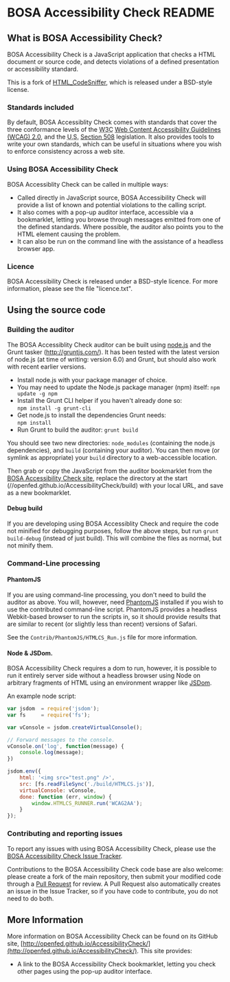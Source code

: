 # BOSA Accessibility Check README

## What is BOSA Accessibility Check?

BOSA Accessibility Check is a JavaScript application that checks a HTML document
or source code, and detects violations of a defined presentation or accessibility
standard.

This is a fork of [HTML_CodeSniffer](https://github.com/squizlabs/HTML_CodeSniffer), which is released under a BSD-style license.

### Standards included

By default, BOSA Accessiblity Check comes with standards that cover the three conformance
levels of the <abbr title="World Wide Web Consortium">W3C</abbr> [Web Content Accessibility Guidelines (WCAG) 2.0](http://www.w3.org/TR/WCAG20),
and the <abbr title="United States of America">U.S.</abbr> [Section 508](http://section508.gov/index.cfm?fuseAction=stdsdoc) legislation.
It also provides tools to write your own standards, which can be useful in situations
where you wish to enforce consistency across a web site.

### Using BOSA Accessibility Check

BOSA Accessiblity Check can be called in multiple ways:
* Called directly in JavaScript source, BOSA Accessibility Check will provide a list of known
  and potential violations to the calling script.
* It also comes with a pop-up auditor interface, accessible via a bookmarklet,
  letting you browse through messages emitted from one of the defined standards. 
  Where possible, the auditor also points you to the HTML element causing the problem.
* It can also be run on the command line with the assistance of a headless browser app.

### Licence

BOSA Accessibility Check is released under a BSD-style licence. For more information,
please see the file "licence.txt".

## Using the source code

### Building the auditor

The BOSA Accessiblity Check auditor can be built using [node.js](https://nodejs.org/) and the Grunt
tasker (http://gruntjs.com/). It has been tested with the latest version of node.js
(at time of writing: version 6.0) and Grunt, but should also work with recent
earlier versions. 

* Install node.js with your package manager of choice.
* You may need to update the Node.js package manager (npm) itself: 
  <code>npm update -g npm</code>
* Install the Grunt CLI helper if you haven't already done so:  
  <code>npm install -g grunt-cli</code>
* Get node.js to install the dependencies Grunt needs:  
  <code>npm install</code>
* Run Grunt to build the auditor:
  <code>grunt build</code>
  
You should see two new directories: <code>node_modules</code> (containing the node.js
dependencies), and <code>build</code> (containing your auditor). You can then move
(or symlink as appropriate) your <code>build</code> directory to a web-accessible
location.

Then grab or copy the JavaScript from the auditor bookmarklet from the [BOSA Accessibility Check site](https://openfed.github.io/AccessibilityCheck),
replace the directory at the start (//openfed.github.io/AccessibilityCheck/build) with your local URL, and save as a new bookmarklet.

#### Debug build

If you are developing using BOSA Accessiblity Check and require the code not minified for
debugging purposes, follow the above steps, but run <code>grunt build-debug</code>
(instead of just build). This will combine the files as normal, but not minify them.
  
### Command-Line processing

#### PhantomJS

If you are using command-line processing, you don't need to build the auditor as above.
You will, however, need [PhantomJS](http://www.phantomjs.org/) installed if you wish to
use the contributed command-line script. PhantomJS provides a headless Webkit-based
browser to run the scripts in, so it should provide results that are similar to 
recent (or slightly less than recent) versions of Safari.

See the <code>Contrib/PhantomJS/HTMLCS_Run.js</code> file for more information.

#### Node & JSDom.

BOSA Accessibility Check requires a dom to run, however, it is possible to run it entirely
server side without a headless browser using Node on arbitrary fragments of HTML using
an environment wrapper like [JSDom](https://github.com/tmpvar/jsdom).

An example node script:
```javascript
var jsdom  = require('jsdom');
var fs     = require('fs');

var vConsole = jsdom.createVirtualConsole();

// Forward messages to the console.
vConsole.on('log', function(message) {
    console.log(message);
})

jsdom.env({
    html: '<img src="test.png" />',
    src: [fs.readFileSync('./build/HTMLCS.js')],
    virtualConsole: vConsole,
    done: function (err, window) {
        window.HTMLCS_RUNNER.run('WCAG2AA');
    }
});
```

### Contributing and reporting issues

To report any issues with using BOSA Accessibility Check, please use the
[BOSA Accessibility Check Issue Tracker](http://github.com/openfed/AccessibilityCheck/issues).

Contributions to the BOSA Accessibility Check code base are also welcome: please create a
fork of the main repository, then submit your modified code through a
[Pull Request](http://help.github.com/send-pull-requests/) for review. A Pull Request
also automatically creates an issue in the Issue Tracker, so if you have code to
contribute, you do not need to do both.

## More Information

More information on BOSA Accessibility Check can be found on its GitHub site,
[http://openfed.github.io/AccessibilityCheck/](http://openfed.github.io/AccessibilityCheck/). This site provides:

- A link to the BOSA Accessibility Check bookmarklet, letting you check other pages using the pop-up auditor interface.
